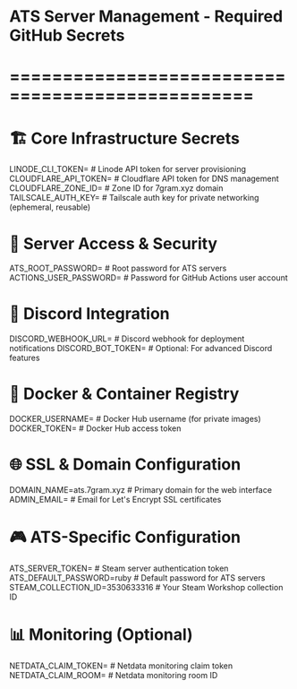 # ATS Server Management - Required GitHub Secrets
# =================================================

# 🏗️ Core Infrastructure Secrets
LINODE_CLI_TOKEN=                    # Linode API token for server provisioning
CLOUDFLARE_API_TOKEN=           # Cloudflare API token for DNS management  
CLOUDFLARE_ZONE_ID=             # Zone ID for 7gram.xyz domain
TAILSCALE_AUTH_KEY=             # Tailscale auth key for private networking (ephemeral, reusable)

# 🔐 Server Access & Security
ATS_ROOT_PASSWORD=              # Root password for ATS servers
ACTIONS_USER_PASSWORD=          # Password for GitHub Actions user account

# 💬 Discord Integration
DISCORD_WEBHOOK_URL=            # Discord webhook for deployment notifications
DISCORD_BOT_TOKEN=              # Optional: For advanced Discord features

# 🐳 Docker & Container Registry
DOCKER_USERNAME=                # Docker Hub username (for private images)
DOCKER_TOKEN=                   # Docker Hub access token

# 🌐 SSL & Domain Configuration
DOMAIN_NAME=ats.7gram.xyz       # Primary domain for the web interface
ADMIN_EMAIL=                    # Email for Let's Encrypt SSL certificates

# 🎮 ATS-Specific Configuration
ATS_SERVER_TOKEN=               # Steam server authentication token
ATS_DEFAULT_PASSWORD=ruby       # Default password for ATS servers
STEAM_COLLECTION_ID=3530633316  # Your Steam Workshop collection ID

# 📊 Monitoring (Optional)
NETDATA_CLAIM_TOKEN=            # Netdata monitoring claim token
NETDATA_CLAIM_ROOM=             # Netdata monitoring room ID
